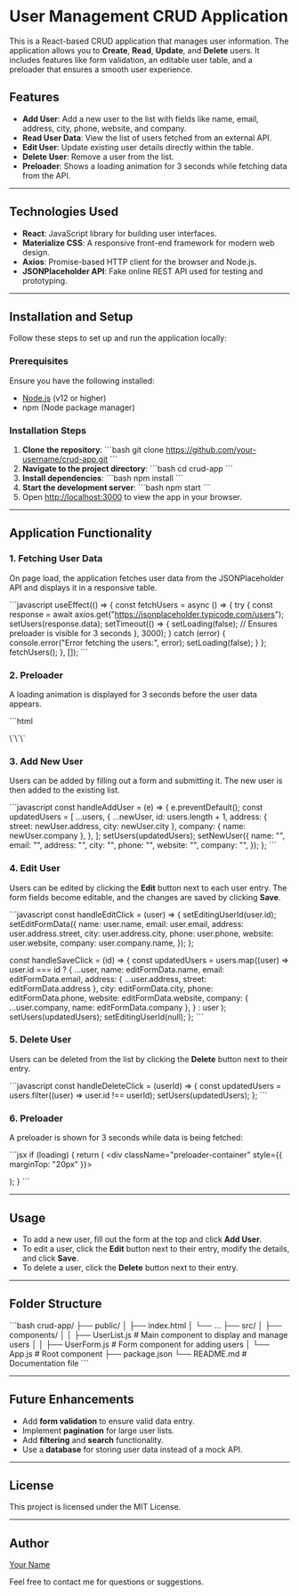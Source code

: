 # User Management CRUD Application

This is a React-based CRUD application that manages user information. The application allows you to **Create**, **Read**, **Update**, and **Delete** users. It includes features like form validation, an editable user table, and a preloader that ensures a smooth user experience.

## Features

- **Add User**: Add a new user to the list with fields like name, email, address, city, phone, website, and company.
- **Read User Data**: View the list of users fetched from an external API.
- **Edit User**: Update existing user details directly within the table.
- **Delete User**: Remove a user from the list.
- **Preloader**: Shows a loading animation for 3 seconds while fetching data from the API.

---

## Technologies Used

- **React**: JavaScript library for building user interfaces.
- **Materialize CSS**: A responsive front-end framework for modern web design.
- **Axios**: Promise-based HTTP client for the browser and Node.js.
- **JSONPlaceholder API**: Fake online REST API used for testing and prototyping.

---

## Installation and Setup

Follow these steps to set up and run the application locally:

### Prerequisites

Ensure you have the following installed:

- [Node.js](https://nodejs.org/) (v12 or higher)
- npm (Node package manager)

### Installation Steps

1. **Clone the repository**:
   \`\`\`bash
   git clone https://github.com/your-username/crud-app.git
   \`\`\`
2. **Navigate to the project directory**:
   \`\`\`bash
   cd crud-app
   \`\`\`
3. **Install dependencies**:
   \`\`\`bash
   npm install
   \`\`\`
4. **Start the development server**:
   \`\`\`bash
   npm start
   \`\`\`
5. Open [http://localhost:3000](http://localhost:3000) to view the app in your browser.

---

## Application Functionality

### 1. **Fetching User Data**

On page load, the application fetches user data from the JSONPlaceholder API and displays it in a responsive table.

\`\`\`javascript
useEffect(() => {
  const fetchUsers = async () => {
    try {
      const response = await axios.get("https://jsonplaceholder.typicode.com/users");
      setUsers(response.data);
      setTimeout(() => {
        setLoading(false); // Ensures preloader is visible for 3 seconds
      }, 3000);
    } catch (error) {
      console.error("Error fetching the users:", error);
      setLoading(false);
    }
  };
  fetchUsers();
}, []);
\`\`\`

### 2. **Preloader**

A loading animation is displayed for 3 seconds before the user data appears.

\`\`\`html
<div className="progress">
  <div className="indeterminate"></div>
</div>
\`\`\`

### 3. **Add New User**

Users can be added by filling out a form and submitting it. The new user is then added to the existing list.

\`\`\`javascript
const handleAddUser = (e) => {
  e.preventDefault();
  const updatedUsers = [
    ...users,
    {
      ...newUser,
      id: users.length + 1,
      address: { street: newUser.address, city: newUser.city },
      company: { name: newUser.company },
    },
  ];
  setUsers(updatedUsers);
  setNewUser({
    name: "",
    email: "",
    address: "",
    city: "",
    phone: "",
    website: "",
    company: "",
  });
};
\`\`\`

### 4. **Edit User**

Users can be edited by clicking the **Edit** button next to each user entry. The form fields become editable, and the changes are saved by clicking **Save**.

\`\`\`javascript
const handleEditClick = (user) => {
  setEditingUserId(user.id);
  setEditFormData({
    name: user.name,
    email: user.email,
    address: user.address.street,
    city: user.address.city,
    phone: user.phone,
    website: user.website,
    company: user.company.name,
  });
};

const handleSaveClick = (id) => {
  const updatedUsers = users.map((user) =>
    user.id === id
      ? {
          ...user,
          name: editFormData.name,
          email: editFormData.email,
          address: { ...user.address, street: editFormData.address },
          city: editFormData.city,
          phone: editFormData.phone,
          website: editFormData.website,
          company: { ...user.company, name: editFormData.company },
        }
      : user
  );
  setUsers(updatedUsers);
  setEditingUserId(null);
};
\`\`\`

### 5. **Delete User**

Users can be deleted from the list by clicking the **Delete** button next to their entry.

\`\`\`javascript
const handleDeleteClick = (userId) => {
  const updatedUsers = users.filter((user) => user.id !== userId);
  setUsers(updatedUsers);
};
\`\`\`

### 6. **Preloader**

A preloader is shown for 3 seconds while data is being fetched:

\`\`\`jsx
if (loading) {
  return (
    <div className="preloader-container" style={{ marginTop: "20px" }}>
      <div className="progress">
        <div className="indeterminate"></div>
      </div>
    </div>
  );
}
\`\`\`

---

## Usage

- To add a new user, fill out the form at the top and click **Add User**.
- To edit a user, click the **Edit** button next to their entry, modify the details, and click **Save**.
- To delete a user, click the **Delete** button next to their entry.

---

## Folder Structure

\`\`\`bash
crud-app/
├── public/
│   ├── index.html
│   └── ...
├── src/
│   ├── components/
│   │   ├── UserList.js      # Main component to display and manage users
│   │   ├── UserForm.js      # Form component for adding users
│   └── App.js               # Root component
├── package.json
└── README.md                # Documentation file
\`\`\`

---

## Future Enhancements

- Add **form validation** to ensure valid data entry.
- Implement **pagination** for large user lists.
- Add **filtering** and **search** functionality.
- Use a **database** for storing user data instead of a mock API.

---

## License

This project is licensed under the MIT License.

---

## Author

[Your Name](https://github.com/your-username)

Feel free to contact me for questions or suggestions.

